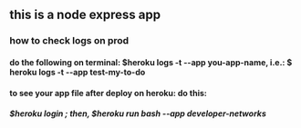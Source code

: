 ## this is a node express app

### how to check logs on prod

#### do the following on terminal: $heroku logs -t --app you-app-name, i.e.: $ heroku logs -t --app test-my-to-do

#### to see your app file after deploy on heroku: do this:

##### $heroku login ; then, $heroku run bash --app developer-networks
